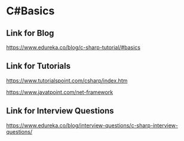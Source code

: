 # C#Basics

## Link for Blog
https://www.edureka.co/blog/c-sharp-tutorial/#basics

## Link for Tutorials
https://www.tutorialspoint.com/csharp/index.htm

https://www.javatpoint.com/net-framework


## Link for Interview Questions
https://www.edureka.co/blog/interview-questions/c-sharp-interview-questions/
